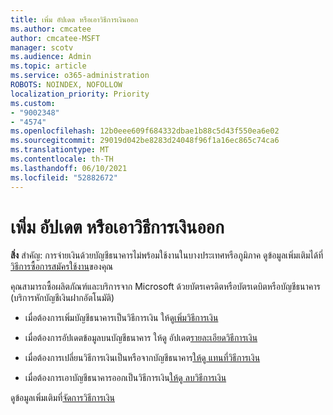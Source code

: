 ```yaml
---
title: เพิ่ม อัปเดต หรือเอาวิธีการเงินออก
ms.author: cmcatee
author: cmcatee-MSFT
manager: scotv
ms.audience: Admin
ms.topic: article
ms.service: o365-administration
ROBOTS: NOINDEX, NOFOLLOW
localization_priority: Priority
ms.custom:
- "9002348"
- "4574"
ms.openlocfilehash: 12b0eee609f684332dbae1b88c5d43f550ea6e02
ms.sourcegitcommit: 29019d042be8283d24048f96f1a16ec865c74ca6
ms.translationtype: MT
ms.contentlocale: th-TH
ms.lasthandoff: 06/10/2021
ms.locfileid: "52882672"
---
```

# <a name="add-update-or-remove-payment-method"></a>เพิ่ม อัปเดต หรือเอาวิธีการเงินออก

**สิ่ง** สําคัญ: การจ่ายเงินด้วยบัญชีธนาคารไม่พร้อมใช้งานในบางประเทศหรือภูมิภาค ดูข้อมูลเพิ่มเติมได้ที่ [วิธีการซื้อการสมัครใช้งาน](/microsoft-365/commerce/billing-and-payments/pay-for-your-subscription)ของคุณ 

คุณสามารถซื้อผลิตภัณฑ์และบริการจาก Microsoft ด้วยบัตรเครดิตหรือบัตรเดบิตหรือบัญชีธนาคาร (บริการหักบัญชีเงินฝากอัตโนมัติ)

- เมื่อต้องการเพิ่มบัญชีธนาคารเป็นวิธีการเงิน ให้ดู[เพิ่มวิธีการเงิน](/microsoft-365/commerce/billing-and-payments/manage-payment-methods#add-a-payment-method)

- เมื่อต้องการอัปเดตข้อมูลบนบัญชีธนาคาร ให้ดู อัปเดต[รายละเอียดวิธีการเงิน](/microsoft-365/commerce/billing-and-payments/manage-payment-methods#update-payment-method-details)

- เมื่อต้องการเปลี่ยนวิธีการเงินเป็นหรือจากบัญชีธนาคาร[ให้ดู แทนที่วิธีการเงิน](/microsoft-365/commerce/billing-and-payments/manage-payment-methods#replace-a-payment-method)

- เมื่อต้องการเอาบัญชีธนาคารออกเป็นวิธีการเงิน[ให้ดู ลบวิธีการเงิน](/microsoft-365/commerce/billing-and-payments/manage-payment-methods#delete-a-payment-method)

ดูข้อมูลเพิ่มเติมที่[จัดการวิธีการเงิน](/microsoft-365/commerce/billing-and-payments/manage-payment-methods)
